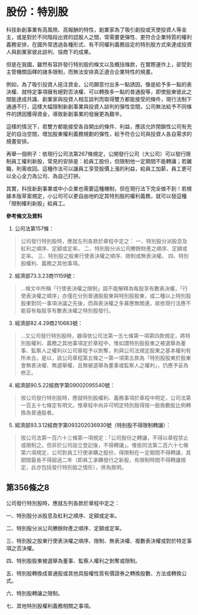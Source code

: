 # 股份：特別股

科技新創事業有高風險、高報酬的特性，創業家為了吸引創投或天使投資人等金主，或是對於不同階段出資的認股人之間，常需要更彈性、更符合企業特質的權利義務安排，在國外常透過各種形式、有不同權利義務設定的特別股方式來達成投資人與創業家彼此談判、協商下的成果。

但是在我國，雖然有容許發行特別股的條文以及概括條款，在實際運作上，卻受到主管機關函釋的諸多限制，而無法安排真正適合企業特性的規畫。

例如，為了吸引投資人挹注資金，公司願意付出多一點誘因，像是給予多一點的表決權、就特定事項擁有絕對否決權、可以轉換多一點的普通股等，即使股東彼此之間能達成共識、創業家與投資人相互談判而取得雙方都能接受的條件，現行法制下通通不行，這樣大幅限制新創事業與投資人談判的彈性空間，公司無法給予不同條件的誘因獲得資金，導致新創事業的發展更為艱辛。

這樣的情況下，若雙方都能接受各自開出的條件、利益，應該允許閉鎖性公司有充足的自治空間，增加股東權利義務規劃的彈性，給予符合公司與投資人各自需求的規畫安排。

再舉一個例子：依現行公司法第267條規定，公開發行公司（大公司）可以發行限制員工權利新股，常見的安排是：給員工股份，但限制他一定期間不能轉讓；若離職，則需收回。這種作法可以讓員工享受股價上漲的利益，給員工加薪，員工更可以全心全力為公司、為自己打拼。

其實，科技新創事業或中小企業也需要這種機制，但在現行法下完全做不到！若根據本版草案規定，小公司可以更自由地約定其特別股的權利義務，就可以發這種「限制權利新股」給員工。

**參考條文及資料**

1. 公司法第157條：
> 公司發行特別股時，應就左列各款於章程中定之：
> 一、特別股分派股息及紅利之順序、定額或定率。
> 二、特別股分派公司賸餘財產之順序、定額或定率。
> 三、特別股之股東行使表決權之順序、限制或無表決權。
> 四、特別股權利、義務之其他事項。

2. 經濟部73.3.23商11159號：
> …條文中所稱「行使表決權之限制」固不能解釋為每股享有數表決權，「行使表決權之順序」亦僅在分別普通股股東與特別股股東，或二種以上特別股股東對同一事項決議之先後，而與表決權之多寡應無關連，故依現行法應不能容有每股享有數表決權之特別股發行。

3. 經濟部82.4.29商210683號：
> …又公司發行特別股時，雖得依公司法第一五七條第一項第四款規定，將特別股權利、義務之其他事項定於章程中，惟如謂特別股股東之被選舉為董事、監察人之權利以公司章程予以剝奪，則與公司法規定股東之基本權利有所未合。是以，該公司章程第五條之一第一項第五款為「特別股股東於股東會無表決權、無選舉權，且無被選舉為董事或監察人之權利」，仍應予妥為修正。

4. 經濟部90.5.22經商字第09002095540號：
> 按公司發行特別股時，應就特別股權利、義務事項於章程中明定，公司法第一百五十七條定有明文。惟章程中尚非可明定特別股得按一股換數股比例轉換為普通股者。

5. 經濟部93.3.12經商字第093202036930號（特别股不得限制轉讓）：
> 按公司法第一百六十三條第一項規定：「公司股份之轉讓，不得以章程禁止或限制之。但非於公司設立登記後，不得轉讓」。惟依同法第二百六十七條第六項規定，公司對員工行使承購之股份，得限制在一定期間不得轉讓，其期間最長不得超過二年（即員工承購發行之新股，有限制時間不得轉讓規定，此亦包括發行特別股之情形），併為敘明。

## 第356條之8

公司發行特別股時，應就左列各款於章程中定之：

一、特別股分派股息及紅利之順序、定額或定率。

二、特別股分派公司賸餘財產之順序、定額或定率。

三、特別股之股東行使表決權之順序、限制、無表決權、複數表決權或對於特定事項之否決權。

四、特別股股東被選舉為董事、監察人權利之剝奪或限制。

五、特別股轉換成普通股或其他具股權性質有價證券之轉換股數、方法或轉換公式。

六、特別股轉讓之限制。

七、其他特別股權利義務相關之事項。
